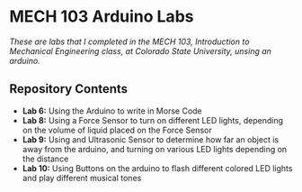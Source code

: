 # MECH 103 Arduino Labs
*These are labs that I completed in the MECH 103, Introduction to Mechanical Engineering class, at Colorado State University, unsing an arduino.*

## Repository Contents
* **Lab 6:** Using the Arduino to write in Morse Code
* **Lab 8:** Using a Force Sensor to turn on different LED lights, depending on the volume of liquid placed on the Force Sensor
* **Lab 9:** Using and Ultrasonic Sensor to determine how far an object is away from the arduino, and turning on various LED lights depending on the distance
* **Lab 10:** Using Buttons on the arduino to flash different colored LED lights and play different musical tones
